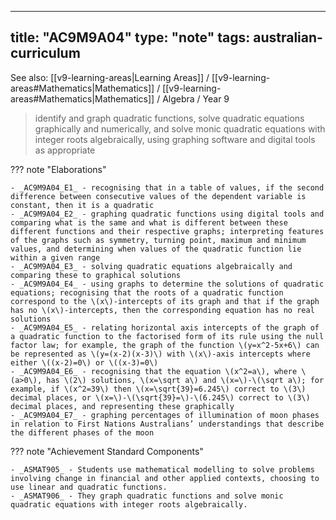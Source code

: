 
---
title: "AC9M9A04"
type: "note"
tags: australian-curriculum
---

See also: [[v9-learning-areas|Learning Areas]] / [[v9-learning-areas#Mathematics|Mathematics]] / [[v9-learning-areas#Mathematics|Mathematics]] / Algebra / Year 9

> identify and graph quadratic functions, solve quadratic equations graphically and numerically, and solve monic quadratic equations with integer roots algebraically, using graphing software and digital tools as appropriate

??? note "Elaborations"

	- _AC9M9A04_E1_ - recognising that in a table of values, if the second difference between consecutive values of the dependent variable is constant, then it is a quadratic
	- _AC9M9A04_E2_ - graphing quadratic functions using digital tools and comparing what is the same and what is different between these different functions and their respective graphs; interpreting features of the graphs such as symmetry, turning point, maximum and minimum values, and determining when values of the quadratic function lie within a given range
	- _AC9M9A04_E3_ - solving quadratic equations algebraically and comparing these to graphical solutions
	- _AC9M9A04_E4_ - using graphs to determine the solutions of quadratic equations; recognising that the roots of a quadratic function correspond to the \(x\)-intercepts of its graph and that if the graph has no \(x\)-intercepts, then the corresponding equation has no real solutions
	- _AC9M9A04_E5_ - relating horizontal axis intercepts of the graph of a quadratic function to the factorised form of its rule using the null factor law; for example, the graph of the function \(y=x^2-5x+6\) can be represented as \(y=(x-2)(x-3)\) with \(x\)-axis intercepts where either \((x-2)=0\) or \((x-3)=0\)
	- _AC9M9A04_E6_ - recognising that the equation \(x^2=a\), where \(a>0\), has \(2\) solutions, \(x=\sqrt a\) and \(x=\)-\(\sqrt a\); for example, if \(x^2=39\) then \(x=\sqrt{39}=6.245\) correct to \(3\) decimal places, or \(x=\)-\(\sqrt{39}=\)-\(6.245\) correct to \(3\) decimal places, and representing these graphically
	- _AC9M9A04_E7_ - graphing percentages of illumination of moon phases in relation to First Nations Australians’ understandings that describe the different phases of the moon
??? note "Achievement Standard Components"

	- _ASMAT905_ - Students use mathematical modelling to solve problems involving change in financial and other applied contexts, choosing to use linear and quadratic functions.
	- _ASMAT906_ - They graph quadratic functions and solve monic quadratic equations with integer roots algebraically.

[//begin]: # "Autogenerated link references for markdown compatibility"
[v9-learning-areas]: ..%2Fv9-learning-areas "Learning Areas"
[//end]: # "Autogenerated link references" 
